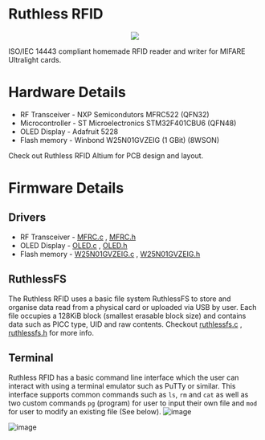 # Ruthless RFID

<p align="center">
  <img src="https://github.com/TheZ0/Ruthless-RFID/assets/142558812/21e70e36-53e2-437b-ba30-4b78fc8ffa6c" />
</p>

ISO/IEC 14443 compliant homemade RFID reader and writer for MIFARE Ultralight cards.

# Hardware Details
* RF Transceiver - NXP Semicondutors MFRC522 (QFN32)
* Microcontroller - ST Microelectronics STM32F401CBU6 (QFN48)
* OLED Display - Adafruit 5228
* Flash memory - Winbond W25N01GVZEIG (1 GBit) (8WSON)

Check out Ruthless RFID Altium for PCB design and layout.

# Firmware Details
## Drivers
* RF Transceiver - [MFRC.c](https://github.com/TheZ0/Ruthless-RFID/blob/master/Firmware/Ruthless%20RFID/Core/Src/MFRC.c) , [MFRC.h](https://github.com/TheZ0/Ruthless-RFID/blob/master/Firmware/Ruthless%20RFID/Core/Inc/MFRC.h)
* OLED Display - [OLED.c](https://github.com/TheZ0/Ruthless-RFID/blob/master/Firmware/Ruthless%20RFID/Core/Src/OLED.c) , [OLED.h](https://github.com/TheZ0/Ruthless-RFID/blob/master/Firmware/Ruthless%20RFID/Core/Inc/OLED.h)
* Flash memory - [W25N01GVZEIG.c](https://github.com/TheZ0/Ruthless-RFID/blob/master/Firmware/Ruthless%20RFID/Core/Src/W25N01GVZEIG.c) , [W25N01GVZEIG.h](https://github.com/TheZ0/Ruthless-RFID/blob/master/Firmware/Ruthless%20RFID/Core/Inc/W25N01GVZEIG.h)

## RuthlessFS
The Ruthless RFID uses a basic file system RuthlessFS to store and organise data read from a physical card or uploaded via USB by user. Each file occupies a 128KiB block (smallest erasable block size) and contains data such as PICC type, UID and raw contents. Checkout [ruthlessfs.c](https://github.com/TheZ0/Ruthless-RFID/blob/master/Firmware/Ruthless%20RFID/Core/Inc/ruthlessfs.h) , [ruthlessfs.h](https://github.com/TheZ0/Ruthless-RFID/blob/master/Firmware/Ruthless%20RFID/Core/Inc/ruthlessfs.h) for more info.

## Terminal
Ruthless RFID has a basic command line interface which the user can interact with using a terminal emulator such as PuTTy or similar. This interface supports common commands such as `ls`, `rm` and `cat` as well as two custom commands `pg` (program) for user to input their own file and `mod` for user to modify an existing file (See below).
![image](https://github.com/TheZ0/Ruthless-RFID/assets/142558812/f85bfdae-1538-4a8e-ad04-c7e1751e3575)


![image](https://github.com/TheZ0/Ruthless-RFID/assets/142558812/6d5c7efb-cadd-4794-9223-a820d66ced53)
